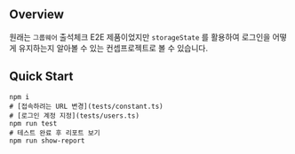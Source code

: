 ## Overview

원래는 `그룹웨어` 출석체크 E2E 제품이었지만 `storageState` 를 활용하여 로그인을 어떻게 유지하는지 알아볼 수 있는 컨셉프로젝트로 볼 수 있습니다.

## Quick Start

```shell
npm i
# [접속하려는 URL 변경](tests/constant.ts)
# [로그인 계정 지정](tests/users.ts)
npm run test
# 테스트 완료 후 리포트 보기
npm run show-report
```
